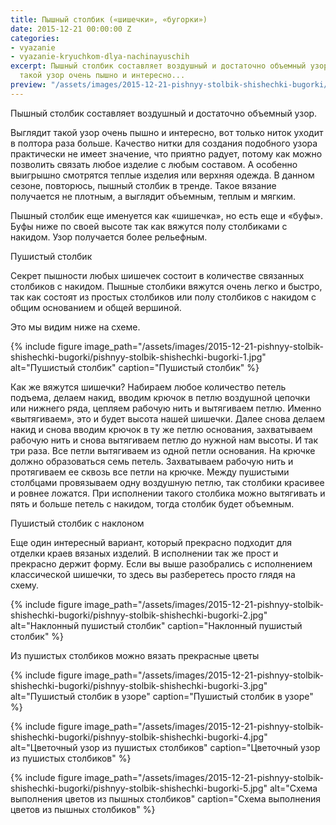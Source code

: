 ```yaml
---
title: Пышный столбик («шишечки», «бугорки»)
date: 2015-12-21 00:00:00 Z
categories:
- vyazanie
- vyazanie-kryuchkom-dlya-nachinayuschih
excerpt: Пышный столбик составляет воздушный и достаточно объемный узор. Выглядит
  такой узор очень пышно и интересно...
preview: "/assets/images/2015-12-21-pishnyy-stolbik-shishechki-bugorki/pishnyy-stolbik-shishechki-bugorki-preview.jpg"
---
```


Пышный столбик составляет воздушный и достаточно объемный узор.

Выглядит такой узор очень пышно и интересно, вот только ниток уходит в полтора раза больше. Качество нитки для создания подобного узора практически не имеет значение, что приятно радует, потому как можно позволить связать любое изделие с любым составом. А особенно выигрышно смотрятся теплые изделия или верхняя одежда. В данном сезоне, повторюсь, пышный столбик в тренде. Такое вязание получается не плотным, а выглядит объемным, теплым и мягким.

Пышный столбик еще именуется как «шишечка», но есть еще и «буфы». Буфы ниже по своей высоте так как вяжутся полу столбиками с накидом. Узор получается более рельефным.

Пушистый столбик

Секрет пышности любых шишечек состоит в количестве связанных столбиков с накидом. Пышные столбики вяжутся очень легко и быстро, так как состоят из простых столбиков или полу столбиков с накидом с общим основанием и общей вершиной.

Это мы видим ниже на схеме.

{% include figure image_path="/assets/images/2015-12-21-pishnyy-stolbik-shishechki-bugorki/pishnyy-stolbik-shishechki-bugorki-1.jpg" alt="Пушистый столбик" caption="Пушистый столбик" %}

Как же вяжутся шишечки? Набираем любое количество петель подъема, делаем накид, вводим крючок в петлю воздушной цепочки или нижнего ряда, цепляем рабочую нить и вытягиваем петлю. Именно «вытягиваем», это и будет высота нашей шишечки. Далее снова делаем накид и снова вводим крючок в ту же петлю основания, захватываем рабочую нить и снова вытягиваем петлю до нужной нам высоты. И так три раза. Все петли вытягиваем из одной петли основания. На крючке должно образоваться семь петель. Захватываем рабочую нить и протягиваем ее сквозь все петли на крючке. Между пушистыми столбцами провязываем одну воздушную петлю, так столбики красивее и ровнее ложатся. При исполнении такого столбика можно вытягивать и пять и больше петель с накидом, тогда столбик будет объемным.

Пушистый столбик с наклоном

Еще один интересный вариант, который прекрасно подходит для отделки краев вязаных изделий. В исполнении так же прост и прекрасно держит форму. Если вы выше разобрались с исполнением классической шишечки, то здесь вы разберетесь просто глядя на схему.

{% include figure image_path="/assets/images/2015-12-21-pishnyy-stolbik-shishechki-bugorki/pishnyy-stolbik-shishechki-bugorki-2.jpg" alt="Наклонный пушистый столбик" caption="Наклонный пушистый столбик" %}

Из пушистых столбиков можно вязать прекрасные цветы

{% include figure image_path="/assets/images/2015-12-21-pishnyy-stolbik-shishechki-bugorki/pishnyy-stolbik-shishechki-bugorki-3.jpg" alt="Пушистый столбик в узоре" caption="Пушистый столбик в узоре" %}

{% include figure image_path="/assets/images/2015-12-21-pishnyy-stolbik-shishechki-bugorki/pishnyy-stolbik-shishechki-bugorki-4.jpg" alt="Цветочный узор из пушистых столбиков" caption="Цветочный узор из пушистых столбиков" %}

{% include figure image_path="/assets/images/2015-12-21-pishnyy-stolbik-shishechki-bugorki/pishnyy-stolbik-shishechki-bugorki-5.jpg" alt="Схема выполнения цветов из пышных столбиков" caption="Схема выполнения цветов из пышных столбиков" %}
